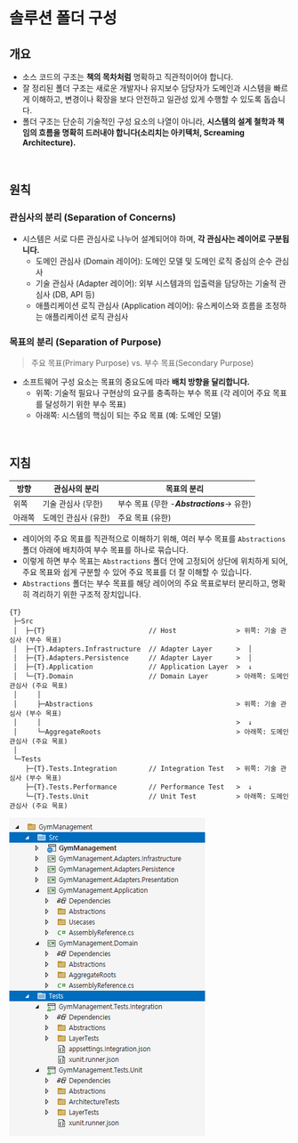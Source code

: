 # 솔루션 폴더 구성

## 개요
- 소스 코드의 구조는 **책의 목차처럼** 명확하고 직관적이어야 합니다.
- 잘 정리된 폴더 구조는 새로운 개발자나 유지보수 담당자가 도메인과 시스템을 빠르게 이해하고, 변경이나 확장을 보다 안전하고 일관성 있게 수행할 수 있도록 돕습니다.
- 폴더 구조는 단순히 기술적인 구성 요소의 나열이 아니라, **시스템의 설계 철학과 책임의 흐름을 명확히 드러내야 합니다(소리치는 아키텍처, Screaming Architecture).**

<br/>

## 원칙

### 관심사의 분리 (Separation of Concerns)
- 시스템은 서로 다른 관심사로 나누어 설계되어야 하며, **각 관심사는 레이어로 구분됩니다.**
  - 도메인 관심사 (Domain 레이어): 도메인 모델 및 도메인 로직 중심의 순수 관심사
  - 기술 관심사 (Adapter 레이어): 외부 시스템과의 입출력을 담당하는 기술적 관심사 (DB, API 등)
  - 애플리케이션 로직 관심사 (Application 레이어): 유스케이스와 흐름을 조정하는 애플리케이션 로직 관심사

### 목표의 분리 (Separation of Purpose)
> 주요 목표(Primary Purpose) vs. 부수 목표(Secondary Purpose)
- 소프트웨어 구성 요소는 목표의 중요도에 따라 **배치 방향을 달리합니다.**
  - 위쪽: 기술적 필요나 구현상의 요구를 충족하는 부수 목표 (각 레이어 주요 목표를 달성하기 위한 부수 목표)
  - 아래쪽: 시스템의 핵심이 되는 주요 목표 (예: 도메인 모델)

<br/>

## 지침

| 방향    | 관심사의 분리           | 목표의 분리                                  |
| ---    | ---                             | ---                              |
| 위쪽    | 기술 관심사 (무한)       | 부수 목표 (무한 -**_Abstractions_**-> 유한)  |
| 아래쪽  | 도메인 관심사 (유한)     | 주요 목표 (유한)                             |

- 레이어의 주요 목표를 직관적으로 이해하기 위해, 여러 부수 목표를 `Abstractions` 폴더 아래에 배치하여 부수 목표를 하나로 묶습니다.
- 이렇게 하면 부수 목표는 `Abstractions` 폴더 안에 고정되어 상단에 위치하게 되어, 주요 목표와 쉽게 구분할 수 있어 주요 목표를 더 잘 이해할 수 있습니다.
- `Abstractions` 폴더는 부수 목표를 해당 레이어의 주요 목표로부터 분리하고, 명확히 격리하기 위한 구조적 장치입니다.

```shell
{T}
 ├─Src
 │  ├─{T}                          // Host               > 위쪽: 기술 관심사 (부수 목표)
 │  ├─{T}.Adapters.Infrastructure  // Adapter Layer      >  │
 │  ├─{T}.Adapters.Persistence     // Adapter Layer      >  │
 │  ├─{T}.Application              // Application Layer  >  ↓
 │  └─{T}.Domain                   // Domain Layer       > 아래쪽: 도메인 관심사 (주요 목표)
 │     │
 │     ├─Abstractions                                    > 위쪽: 기술 관심사 (부수 목표)
 │     │                                                 >  ↓
 │     └─AggregateRoots                                  > 아래쪽: 도메인 관심사 (주요 목표)
 │
 └─Tests
    ├─{T}.Tests.Integration        // Integration Test   > 위쪽: 기술 관심사 (부수 목표)
    ├─{T}.Tests.Performance        // Performance Test   >  ↓
    └─{T}.Tests.Unit               // Unit Test          > 아래쪽: 도메인 관심사 (주요 목표)
```

![](./solution-structure-principle.png)

